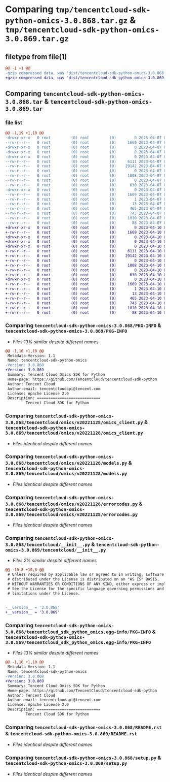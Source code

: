 # Comparing `tmp/tencentcloud-sdk-python-omics-3.0.868.tar.gz` & `tmp/tencentcloud-sdk-python-omics-3.0.869.tar.gz`

## filetype from file(1)

```diff
@@ -1 +1 @@
-gzip compressed data, was "dist/tencentcloud-sdk-python-omics-3.0.868.tar", last modified: Fri Apr  7 00:46:56 2023, max compression
+gzip compressed data, was "dist/tencentcloud-sdk-python-omics-3.0.869.tar", last modified: Mon Apr 10 03:10:50 2023, max compression
```

## Comparing `tencentcloud-sdk-python-omics-3.0.868.tar` & `tencentcloud-sdk-python-omics-3.0.869.tar`

### file list

```diff
@@ -1,19 +1,19 @@
-drwxr-xr-x   0 root         (0) root         (0)        0 2023-04-07 00:46:56.000000 tencentcloud-sdk-python-omics-3.0.868/
--rw-r--r--   0 root         (0) root         (0)     1669 2023-04-07 00:46:56.000000 tencentcloud-sdk-python-omics-3.0.868/PKG-INFO
-drwxr-xr-x   0 root         (0) root         (0)        0 2023-04-07 00:46:56.000000 tencentcloud-sdk-python-omics-3.0.868/tencentcloud/
-drwxr-xr-x   0 root         (0) root         (0)        0 2023-04-07 00:46:56.000000 tencentcloud-sdk-python-omics-3.0.868/tencentcloud/omics/
-drwxr-xr-x   0 root         (0) root         (0)        0 2023-04-07 00:46:56.000000 tencentcloud-sdk-python-omics-3.0.868/tencentcloud/omics/v20221128/
--rw-r--r--   0 root         (0) root         (0)     6111 2023-04-07 00:46:55.000000 tencentcloud-sdk-python-omics-3.0.868/tencentcloud/omics/v20221128/omics_client.py
--rw-r--r--   0 root         (0) root         (0)    29142 2023-04-07 00:46:55.000000 tencentcloud-sdk-python-omics-3.0.868/tencentcloud/omics/v20221128/models.py
--rw-r--r--   0 root         (0) root         (0)        0 2023-04-07 00:46:55.000000 tencentcloud-sdk-python-omics-3.0.868/tencentcloud/omics/v20221128/__init__.py
--rw-r--r--   0 root         (0) root         (0)     1008 2023-04-07 00:46:55.000000 tencentcloud-sdk-python-omics-3.0.868/tencentcloud/omics/v20221128/errorcodes.py
--rw-r--r--   0 root         (0) root         (0)        0 2023-04-07 00:46:55.000000 tencentcloud-sdk-python-omics-3.0.868/tencentcloud/omics/__init__.py
--rw-r--r--   0 root         (0) root         (0)      630 2023-04-07 00:46:55.000000 tencentcloud-sdk-python-omics-3.0.868/tencentcloud/__init__.py
-drwxr-xr-x   0 root         (0) root         (0)        0 2023-04-07 00:46:56.000000 tencentcloud-sdk-python-omics-3.0.868/tencentcloud_sdk_python_omics.egg-info/
--rw-r--r--   0 root         (0) root         (0)     1669 2023-04-07 00:46:56.000000 tencentcloud-sdk-python-omics-3.0.868/tencentcloud_sdk_python_omics.egg-info/PKG-INFO
--rw-r--r--   0 root         (0) root         (0)        1 2023-04-07 00:46:56.000000 tencentcloud-sdk-python-omics-3.0.868/tencentcloud_sdk_python_omics.egg-info/dependency_links.txt
--rw-r--r--   0 root         (0) root         (0)       13 2023-04-07 00:46:56.000000 tencentcloud-sdk-python-omics-3.0.868/tencentcloud_sdk_python_omics.egg-info/top_level.txt
--rw-r--r--   0 root         (0) root         (0)      465 2023-04-07 00:46:56.000000 tencentcloud-sdk-python-omics-3.0.868/tencentcloud_sdk_python_omics.egg-info/SOURCES.txt
--rw-r--r--   0 root         (0) root         (0)      743 2023-04-07 00:46:55.000000 tencentcloud-sdk-python-omics-3.0.868/README.rst
--rw-r--r--   0 root         (0) root         (0)     1010 2023-04-07 00:46:55.000000 tencentcloud-sdk-python-omics-3.0.868/setup.py
--rw-r--r--   0 root         (0) root         (0)       88 2023-04-07 00:46:56.000000 tencentcloud-sdk-python-omics-3.0.868/setup.cfg
+drwxr-xr-x   0 root         (0) root         (0)        0 2023-04-10 03:10:50.000000 tencentcloud-sdk-python-omics-3.0.869/
+-rw-r--r--   0 root         (0) root         (0)     1669 2023-04-10 03:10:50.000000 tencentcloud-sdk-python-omics-3.0.869/PKG-INFO
+drwxr-xr-x   0 root         (0) root         (0)        0 2023-04-10 03:10:50.000000 tencentcloud-sdk-python-omics-3.0.869/tencentcloud/
+drwxr-xr-x   0 root         (0) root         (0)        0 2023-04-10 03:10:50.000000 tencentcloud-sdk-python-omics-3.0.869/tencentcloud/omics/
+drwxr-xr-x   0 root         (0) root         (0)        0 2023-04-10 03:10:50.000000 tencentcloud-sdk-python-omics-3.0.869/tencentcloud/omics/v20221128/
+-rw-r--r--   0 root         (0) root         (0)     6111 2023-04-10 03:10:50.000000 tencentcloud-sdk-python-omics-3.0.869/tencentcloud/omics/v20221128/omics_client.py
+-rw-r--r--   0 root         (0) root         (0)    29142 2023-04-10 03:10:50.000000 tencentcloud-sdk-python-omics-3.0.869/tencentcloud/omics/v20221128/models.py
+-rw-r--r--   0 root         (0) root         (0)        0 2023-04-10 03:10:50.000000 tencentcloud-sdk-python-omics-3.0.869/tencentcloud/omics/v20221128/__init__.py
+-rw-r--r--   0 root         (0) root         (0)     1008 2023-04-10 03:10:50.000000 tencentcloud-sdk-python-omics-3.0.869/tencentcloud/omics/v20221128/errorcodes.py
+-rw-r--r--   0 root         (0) root         (0)        0 2023-04-10 03:10:50.000000 tencentcloud-sdk-python-omics-3.0.869/tencentcloud/omics/__init__.py
+-rw-r--r--   0 root         (0) root         (0)      630 2023-04-10 03:10:50.000000 tencentcloud-sdk-python-omics-3.0.869/tencentcloud/__init__.py
+drwxr-xr-x   0 root         (0) root         (0)        0 2023-04-10 03:10:50.000000 tencentcloud-sdk-python-omics-3.0.869/tencentcloud_sdk_python_omics.egg-info/
+-rw-r--r--   0 root         (0) root         (0)     1669 2023-04-10 03:10:50.000000 tencentcloud-sdk-python-omics-3.0.869/tencentcloud_sdk_python_omics.egg-info/PKG-INFO
+-rw-r--r--   0 root         (0) root         (0)        1 2023-04-10 03:10:50.000000 tencentcloud-sdk-python-omics-3.0.869/tencentcloud_sdk_python_omics.egg-info/dependency_links.txt
+-rw-r--r--   0 root         (0) root         (0)       13 2023-04-10 03:10:50.000000 tencentcloud-sdk-python-omics-3.0.869/tencentcloud_sdk_python_omics.egg-info/top_level.txt
+-rw-r--r--   0 root         (0) root         (0)      465 2023-04-10 03:10:50.000000 tencentcloud-sdk-python-omics-3.0.869/tencentcloud_sdk_python_omics.egg-info/SOURCES.txt
+-rw-r--r--   0 root         (0) root         (0)      743 2023-04-10 03:10:50.000000 tencentcloud-sdk-python-omics-3.0.869/README.rst
+-rw-r--r--   0 root         (0) root         (0)     1010 2023-04-10 03:10:50.000000 tencentcloud-sdk-python-omics-3.0.869/setup.py
+-rw-r--r--   0 root         (0) root         (0)       88 2023-04-10 03:10:50.000000 tencentcloud-sdk-python-omics-3.0.869/setup.cfg
```

### Comparing `tencentcloud-sdk-python-omics-3.0.868/PKG-INFO` & `tencentcloud-sdk-python-omics-3.0.869/PKG-INFO`

 * *Files 13% similar despite different names*

```diff
@@ -1,10 +1,10 @@
 Metadata-Version: 1.1
 Name: tencentcloud-sdk-python-omics
-Version: 3.0.868
+Version: 3.0.869
 Summary: Tencent Cloud Omics SDK for Python
 Home-page: https://github.com/TencentCloud/tencentcloud-sdk-python
 Author: Tencent Cloud
 Author-email: tencentcloudapi@tencent.com
 License: Apache License 2.0
 Description: ============================
         Tencent Cloud SDK for Python
```

### Comparing `tencentcloud-sdk-python-omics-3.0.868/tencentcloud/omics/v20221128/omics_client.py` & `tencentcloud-sdk-python-omics-3.0.869/tencentcloud/omics/v20221128/omics_client.py`

 * *Files identical despite different names*

### Comparing `tencentcloud-sdk-python-omics-3.0.868/tencentcloud/omics/v20221128/models.py` & `tencentcloud-sdk-python-omics-3.0.869/tencentcloud/omics/v20221128/models.py`

 * *Files identical despite different names*

### Comparing `tencentcloud-sdk-python-omics-3.0.868/tencentcloud/omics/v20221128/errorcodes.py` & `tencentcloud-sdk-python-omics-3.0.869/tencentcloud/omics/v20221128/errorcodes.py`

 * *Files identical despite different names*

### Comparing `tencentcloud-sdk-python-omics-3.0.868/tencentcloud/__init__.py` & `tencentcloud-sdk-python-omics-3.0.869/tencentcloud/__init__.py`

 * *Files 2% similar despite different names*

```diff
@@ -10,8 +10,8 @@
 # Unless required by applicable law or agreed to in writing, software
 # distributed under the License is distributed on an "AS IS" BASIS,
 # WITHOUT WARRANTIES OR CONDITIONS OF ANY KIND, either express or implied.
 # See the License for the specific language governing permissions and
 # limitations under the License.
 
 
-__version__ = '3.0.868'
+__version__ = '3.0.869'
```

### Comparing `tencentcloud-sdk-python-omics-3.0.868/tencentcloud_sdk_python_omics.egg-info/PKG-INFO` & `tencentcloud-sdk-python-omics-3.0.869/tencentcloud_sdk_python_omics.egg-info/PKG-INFO`

 * *Files 13% similar despite different names*

```diff
@@ -1,10 +1,10 @@
 Metadata-Version: 1.1
 Name: tencentcloud-sdk-python-omics
-Version: 3.0.868
+Version: 3.0.869
 Summary: Tencent Cloud Omics SDK for Python
 Home-page: https://github.com/TencentCloud/tencentcloud-sdk-python
 Author: Tencent Cloud
 Author-email: tencentcloudapi@tencent.com
 License: Apache License 2.0
 Description: ============================
         Tencent Cloud SDK for Python
```

### Comparing `tencentcloud-sdk-python-omics-3.0.868/README.rst` & `tencentcloud-sdk-python-omics-3.0.869/README.rst`

 * *Files identical despite different names*

### Comparing `tencentcloud-sdk-python-omics-3.0.868/setup.py` & `tencentcloud-sdk-python-omics-3.0.869/setup.py`

 * *Files identical despite different names*


